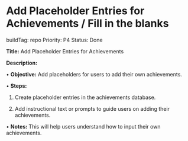 # Add Placeholder Entries for Achievements / Fill in the blanks

buildTag: repo
Priority: P4
Status: Done

**Title:** Add Placeholder Entries for Achievements

**Description:**

•	**Objective:** Add placeholders for users to add their own achievements.

•	**Steps:**

1.	Create placeholder entries in the achievements database.

2.	Add instructional text or prompts to guide users on adding their achievements.

•	**Notes:** This will help users understand how to input their own achievements.